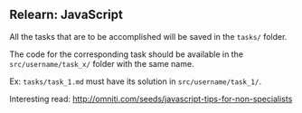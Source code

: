 ## Relearn: JavaScript

All the tasks that are to be accomplished will be saved in the `tasks/` folder.

The code for the corresponding task should be available in the `src/username/task_x/` folder with the same name.

Ex: `tasks/task_1.md` must have its solution in `src/username/task_1/`.


Interesting read: http://omniti.com/seeds/javascript-tips-for-non-specialists
